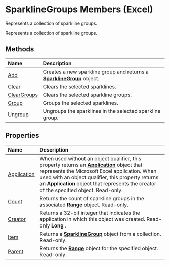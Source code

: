 
# SparklineGroups Members (Excel)
Represents a collection of sparkline groups.

Represents a collection of sparkline groups.


## Methods



|**Name**|**Description**|
|:-----|:-----|
|[Add](ae41a572-c073-5251-b2c1-884e832e8ae5.md)|Creates a new sparkline group and returns a  **[SparklineGroup](cc694d97-a3d3-3473-2e37-0ede67b97680.md)** object.|
|[Clear](a985d901-db4c-ea03-e96c-5bf27ca6da16.md)|Clears the selected sparklines.|
|[ClearGroups](871998c2-d75f-2be2-98c8-cf258bbb9a85.md)|Clears the selected sparkline groups.|
|[Group](a5e01669-1922-4b26-158d-3c3aa70a101a.md)|Groups the selected sparklines.|
|[Ungroup](c67c54f4-d5d1-5f12-2413-671db612a954.md)|Ungroups the sparklines in the selected sparkline group.|

## Properties



|**Name**|**Description**|
|:-----|:-----|
|[Application](0de3aeb0-f344-c89c-6806-2c569ca1a7a9.md)|When used without an object qualifier, this property returns an  **[Application](19b73597-5cf9-4f56-8227-b5211f657f6f.md)** object that represents the Microsoft Excel application. When used with an object qualifier, this property returns an **Application** object that represents the creator of the specified object. Read-only.|
|[Count](4b8380d2-2d44-d404-61f6-0b025a299711.md)|Returns the count of sparkline groups in the associated  **[Range](b8207778-0dcc-4570-1234-f130532cc8cd.md)** object. Read-only.|
|[Creator](c88587c7-8e6d-9ab5-f36a-d9376ec7cfeb.md)|Returns a 32-bit integer that indicates the application in which this object was created. Read-only  **Long** .|
|[Item](6fd07e5f-040e-8373-2565-44851a310de6.md)|Returns a  **[SparklineGroup](cc694d97-a3d3-3473-2e37-0ede67b97680.md)** object from a collection. Read-only.|
|[Parent](acf195e6-c616-6c99-9eec-a998871134a5.md)|Returns the  **[Range](b8207778-0dcc-4570-1234-f130532cc8cd.md)** object for the specified object. Read-only.|
